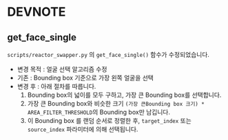 # DEVNOTE

## get_face_single

`scripts/reactor_swapper.py` 의 `get_face_single()` 함수가 수정되었습니다.

* 변경 목적 : 얼굴 선택 알고리즘 수정
* 기존 : Bounding box 기준으로 가장 왼쪽 얼굴을 선택
* 변경 후 : 아래 절차를 따릅니다.
    1. Bounding box의 넓이를 모두 구하고, 가장 큰 Bounding box를 선택합니다.
    2. 가장 큰 Bounding box와 비슷한 크기 `(가장 큰Bounding box 크기) * AREA_FILTER_THRESHOLD`의 Bounding box만 남깁니다.
    3. 이 Bounding box 를 랜덤 순서로 정렬한 후, `target_index` 또는 `source_index` 파라미터에 의해 선택됩니다.
